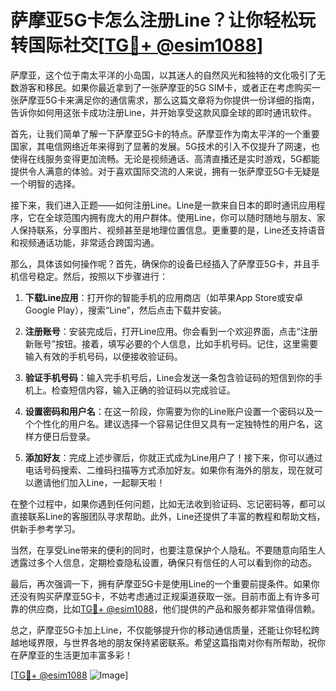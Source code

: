 # 萨摩亚5G卡怎么注册Line？让你轻松玩转国际社交[[TG💪+ @esim1088](https://t.me/s/esim1088)]

萨摩亚，这个位于南太平洋的小岛国，以其迷人的自然风光和独特的文化吸引了无数游客和移民。如果你最近拿到了一张萨摩亚的5G SIM卡，或者正在考虑购买一张萨摩亚5G卡来满足你的通信需求，那么这篇文章将为你提供一份详细的指南，告诉你如何用这张卡成功注册Line，并开始享受这款风靡全球的即时通讯软件。

首先，让我们简单了解一下萨摩亚5G卡的特点。萨摩亚作为南太平洋的一个重要国家，其电信网络近年来得到了显著的发展。5G技术的引入不仅提升了网速，也使得在线服务变得更加流畅。无论是视频通话、高清直播还是实时游戏，5G都能提供令人满意的体验。对于喜欢国际交流的人来说，拥有一张萨摩亚5G卡无疑是一个明智的选择。

接下来，我们进入正题——如何注册Line。Line是一款来自日本的即时通讯应用程序，它在全球范围内拥有庞大的用户群体。使用Line，你可以随时随地与朋友、家人保持联系，分享图片、视频甚至是地理位置信息。更重要的是，Line还支持语音和视频通话功能，非常适合跨国沟通。

那么，具体该如何操作呢？首先，确保你的设备已经插入了萨摩亚5G卡，并且手机信号稳定。然后，按照以下步骤进行：

1. **下载Line应用**：打开你的智能手机的应用商店（如苹果App Store或安卓Google Play），搜索“Line”，然后点击下载并安装。

2. **注册账号**：安装完成后，打开Line应用。你会看到一个欢迎界面，点击“注册新账号”按钮。接着，填写必要的个人信息，比如手机号码。记住，这里需要输入有效的手机号码，以便接收验证码。

3. **验证手机号码**：输入完手机号后，Line会发送一条包含验证码的短信到你的手机上。检查短信内容，输入正确的验证码以完成验证。

4. **设置密码和用户名**：在这一阶段，你需要为你的Line账户设置一个密码以及一个个性化的用户名。建议选择一个容易记住但又具有一定独特性的用户名，这样方便日后登录。

5. **添加好友**：完成上述步骤后，你就正式成为Line用户了！接下来，你可以通过电话号码搜索、二维码扫描等方式添加好友。如果你有海外的朋友，现在就可以邀请他们加入Line，一起聊天啦！

在整个过程中，如果你遇到任何问题，比如无法收到验证码、忘记密码等，都可以直接联系Line的客服团队寻求帮助。此外，Line还提供了丰富的教程和帮助文档，供新手参考学习。

当然，在享受Line带来的便利的同时，也要注意保护个人隐私。不要随意向陌生人透露过多个人信息，定期检查隐私设置，确保只有信任的人可以看到你的动态。

最后，再次强调一下，拥有萨摩亚5G卡是使用Line的一个重要前提条件。如果你还没有购买萨摩亚5G卡，不妨考虑通过正规渠道获取一张。目前市面上有许多可靠的供应商，比如[TG💪+ @esim1088](https://t.me/s/esim1088)，他们提供的产品和服务都非常值得信赖。

总之，萨摩亚5G卡加上Line，不仅能够提升你的移动通信质量，还能让你轻松跨越地域界限，与世界各地的朋友保持紧密联系。希望这篇指南对你有所帮助，祝你在萨摩亚的生活更加丰富多彩！

[[TG💪+ @esim1088](https://t.me/s/esim1088) ![Image](https://i.postimg.cc/4NQfJmqS/Snipaste-2025-05-13-00-14-12.png)]